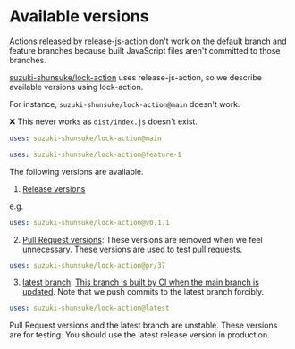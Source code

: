 # Available versions

Actions released by release-js-action don't work on the default branch and feature branches because built JavaScript files aren't committed to those branches.

[suzuki-shunsuke/lock-action](https://github.com/suzuki-shunsuke/lock-action) uses release-js-action, so we describe available versions using lock-action.

For instance, `suzuki-shunsuke/lock-action@main` doesn't work.

:x: This never works as `dist/index.js` doesn't exist.

```yaml
uses: suzuki-shunsuke/lock-action@main
```

```yaml
uses: suzuki-shunsuke/lock-action@feature-1
```

The following versions are available.

1. [Release versions](https://github.com/suzuki-shunsuke/lock-action/releases)

e.g.

```yaml
uses: suzuki-shunsuke/lock-action@v0.1.1
```

2. [Pull Request versions](https://github.com/suzuki-shunsuke/lock-action/branches/all?query=pr%2F&lastTab=overview): These versions are removed when we feel unnecessary. These versions are used to test pull requests.

```yaml
uses: suzuki-shunsuke/lock-action@pr/37
```

3. [latest branch](https://github.com/suzuki-shunsuke/lock-action/tree/latest): [This branch is built by CI when the main branch is updated](https://github.com/suzuki-shunsuke/lock-action/blob/latest/.github/workflows/main.yaml). Note that we push commits to the latest branch forcibly.

```yaml
uses: suzuki-shunsuke/lock-action@latest
```

Pull Request versions and the latest branch are unstable.
These versions are for testing.
You should use the latest release version in production.

